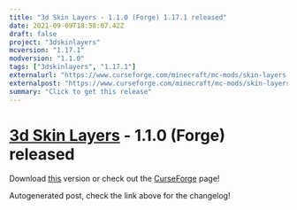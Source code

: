 ```yaml
---
title: "3d Skin Layers - 1.1.0 (Forge) 1.17.1 released"
date: 2021-09-09T18:58:07.42Z
draft: false
project: "3dskinlayers"
mcversion: "1.17.1"
modversion: "1.1.0"
tags: ["3dskinlayers", "1.17.1"]
externalurl: "https://www.curseforge.com/minecraft/mc-mods/skin-layers-3d/files/3454932"
externalpost: "https://www.curseforge.com/minecraft/mc-mods/skin-layers-3d/files/3454932"
summary: "Click to get this release"
---
```

# [3d Skin Layers](/project/3dskinlayers) - 1.1.0 (Forge) released
Download [this](https://www.curseforge.com/minecraft/mc-mods/skin-layers-3d/files/3454932) version or check out the [CurseForge](https://www.curseforge.com/minecraft/mc-mods/skin-layers-3d) page!

Autogenerated post, check the link above for the changelog!
